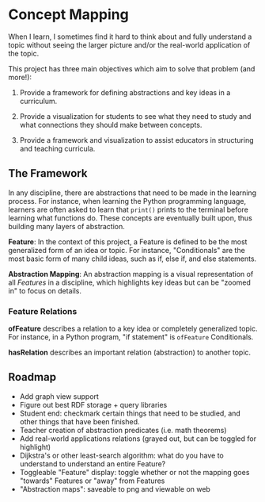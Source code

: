 # Concept Mapping

When I learn, I sometimes find it hard to think about and fully
understand a topic without seeing the larger picture and/or the 
real-world application of the topic.

This project has three main objectives which aim to solve that problem (and more!):

1. Provide a framework for defining abstractions and key ideas in
a curriculum.

2. Provide a visualization for students to see what they need
to study and what connections they should make between concepts.

3. Provide a framework and visualization to assist
educators in structuring and teaching curricula.

## The Framework

In any discipline, there are abstractions that need to be made in
the learning process. For instance, when learning the Python
programming language, learners are often asked to learn that `print()`
prints to the terminal before learning what functions do. 
These concepts are eventually built upon, thus building many
layers of abstraction.

**Feature**: In the context of this project, a Feature is defined
to be the most generalized form of an idea or topic. For instance,
"Conditionals" are the most basic form of many child ideas, such
as if, else if, and else statements.

**Abstraction Mapping**: An abstraction mapping is a visual representation of all
*Features* in a discipline, which highlights key ideas but can be "zoomed in" to 
focus on details.

### Feature Relations

**ofFeature** describes a relation to a key idea or completely
generalized topic. For instance, in a Python program, "if statement"
is `ofFeature` Conditionals.

**hasRelation** describes an important relation (abstraction) to
another topic.

## Roadmap
- Add graph view support
- Figure out best RDF storage + query libraries
- Student end: checkmark certain things that need to be studied, and other things that have been finished.
- Teacher creation of abstraction predicates (i.e. math theorems)
- Add real-world applications relations (grayed out, but can be toggled for highlight)
- Dijkstra's or other least-search algorithm: what do you have to understand to understand an entire Feature?
- Toggleable "Feature" display: toggle whether or not the mapping goes "towards" Features or "away" from Features
- "Abstraction maps": saveable to png and viewable on web
